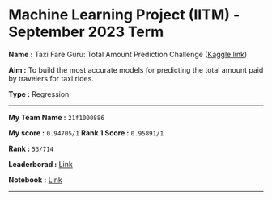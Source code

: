 # Machine Learning Project (IITM) - September 2023 Term
**Name :** Taxi Fare Guru: Total Amount Prediction Challenge ([Kaggle link]())

**Aim :** To build the most accurate models for predicting the total amount paid by travelers for taxi rides.

**Type :** Regression

---
**My Team Name :** `21f1000886`

**My score :** `0.94705/1` **Rank 1 Score :** `0.95891/1`

**Rank :** `53/714`

**Leaderborad :** [Link](https://www.kaggle.com/competitions/taxi-fare-guru-total-amount-prediction-challenge/leaderboard)

**Notebook :** [Link](https://)

---
